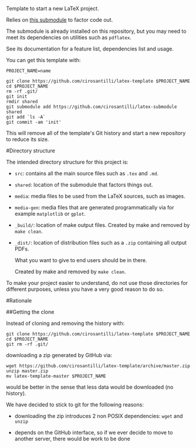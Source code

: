 Template to start a new LaTeX project.

Relies on [this submodule](https://github.com/cirosantilli/latex-submodule) to factor code out.

The submodule is already installed on this repository, but you may need to meet its dependencies on utilities such as `pdflatex`.

See its documentation for a feature list, dependencies list and usage.

You can get this template with:

    PROJECT_NAME=name

    git clone https://github.com/cirosantilli/latex-template $PROJECT_NAME
    cd $PROJECT_NAME
    rm -rf .git/
    git init
    rmdir shared
    git submodule add https://github.com/cirosantilli/latex-submodule shared
    git add `ls -A`
    git commit -am 'init'

This will remove all of the template's Git history and start a new repository to reduce its size.

#Directory structure

The intended directory structure for this project is:

- `src`: contains all the main source files such as `.tex` and `.md`.

- `shared`: location of the submodule that factors things out.

- `media`: media files to be used from the LaTeX sources, such as images.

- `media-gen`: media files that are generated programmatically via for example `matplotlib` or `gplot`.

- `_build/`: location of make output files. Created by make and removed by `make clean`.

- `_dist/`: location of distribution files such as a `.zip` containing all output PDFs.

    What you want to give to end users should be in there.

    Created by make and removed by `make clean`.

To make your project easier to understand, do not use those directories for different purposes, unless you have a very good reason to do so.

#Rationale

##Getting the clone

Instead of cloning and removing the history with:

    git clone https://github.com/cirosantilli/latex-template $PROJECT_NAME
    cd $PROJECT_NAME
    git rm -rf .git/

downloading a zip generated by GitHub via:

    wget https://github.com/cirosantilli/latex-template/archive/master.zip
    unzip master.zip
    mv latex-template-master $PROJECT_NAME

would be better in the sense that less data would be downloaded (no history).

We have decided to stick to git for the following reasons:

- downloading the zip introduces 2 non POSIX dependencies: `wget` and `unzip`

- depends on the GitHub interface, so if we ever decide to move to another server, there would be work to be done
